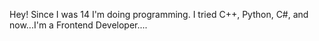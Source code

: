 Hey! Since I was 14 I'm doing programming. I tried C++, Python, C#, and now...I'm a Frontend Developer....
